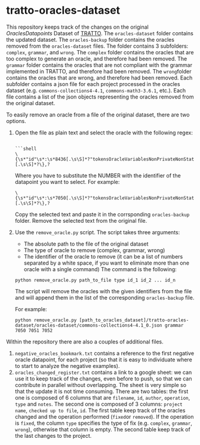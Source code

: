 # tratto-oracles-dataset
This repository keeps track of the changes on the original _OraclesDatapoints_ Dataset of [TRATTO](https://github.com/AML14/tratto). 
The `oracles-dataset` folder contains the updated dataset.
The `oracles-backup` folder contains the oracles removed from the `oracles-dataset` files.
The folder contains 3 subfolders: `complex`, `grammar`, and `wrong`.
The `complex` folder contains the oracles that are too complex to generate an oracle, and therefore had been removed.
The `grammar` folder contains the oracles that are not compliant with the grammar implemented in TRATTO, and therefore had been removed.
The `wrong`folder contains the oracles that are wrong, and therefore had been removed.
Each subfolder contains a json file for each project processed in the oracles dataset (e.g. `commons-collections4-4.1`, `commons-math3-3.6.1`, etc.).
Each file contains a list of the json objects representing the oracles removed from the original dataset.

To easily remove an oracle from a file of the original dataset, there are two options.

1. Open the file as plain text and select the oracle with the following regex:
    ```shell
    
    ```shell
    \{\s*"id"\s*:\s*8436[.\s\S]*?"tokensOracleVariablesNonPrivateNonStaticAttributes"[.\s\S]*?\},?
    ```
   Where you have to substitute the NUMBER with the identifier of the datapoint you want to select. For example:
    ```shell
    \{\s*"id"\s*:\s*7050[.\s\S]*?"tokensOracleVariablesNonPrivateNonStaticAttributes"[.\s\S]*?\},?
    ```
   Copy the selected text and paste it in the corrsponding `oracles-backup` folder. Remove the selected text from the original file.

2. Use the `remove_oracle.py` script. The script takes three arguments:
   * The absolute path to the file of the original dataset
   * The type of oracle to remove (complex, grammar, wrong)
   * The identifier of the oracle to remove (it can be a list of numbers separated by a white space, if you want to eliminate more than one oracle with a single command)
   The command is the following:
    ```shell
    python remove_oracle.py path_to_file type id_1 id_2 ... id_n
    ``` 
   The script will remove the oracles with the given identifiers from the file and will append them in the list of the corresponding `oracles-backup` file.  

   For example:
    ```shell
    python remove_oracle.py [path_to_oracles_dataset]/tratto-oracles-dataset/oracles-dataset/commons-collections4-4.1_0.json grammar 7050 7051 7052
    ```

Within the repository there are also a couples of additional files.

1. `negative_oracles_bookmark.txt` contains a reference to the first negative oracle datapoint, for each project (so that it is easy to individuate where to start to analyze the negative examples).
2. `oracles_changed_register.txt` contains a link to a google sheet: we can use it to keep track of the changes, 
   even before to push, so that we can contribute in parallel without overlapping. The sheet is very simple so that the 
   update it is not time consuming. There are two tables: the first one is composed of 6 columns that are `filename`, `id`, 
   `author`, `operation`, `type` and `notes`. The second one is composed of 3 columns: `project name`, `checked up to file`, `id`. 
   The first table keep track of the oracles changed and the operation performed (`fixed`or `removed`). 
   If the operation is `fixed`, the column `type` specifies the type of fix (e.g. `complex`, `grammar`, `wrong`), otherwise that column is empty.
   The second table keep track of the last changes to the project.